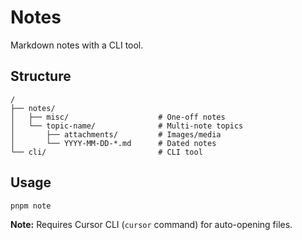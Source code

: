 # Notes

Markdown notes with a CLI tool.

## Structure

```
/
├── notes/
│   ├── misc/                    # One-off notes
│   └── topic-name/              # Multi-note topics
│       ├── attachments/         # Images/media
│       └── YYYY-MM-DD-*.md      # Dated notes
└── cli/                         # CLI tool
```

## Usage

```bash
pnpm note
```

**Note:** Requires Cursor CLI (`cursor` command) for auto-opening files.
